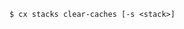<!-- usedin: [ _includes/_inlines/Toolbelt/common/stacks] - layout:code post: stacks_usage -->

```
$ cx stacks clear-caches [-s <stack>]
```
